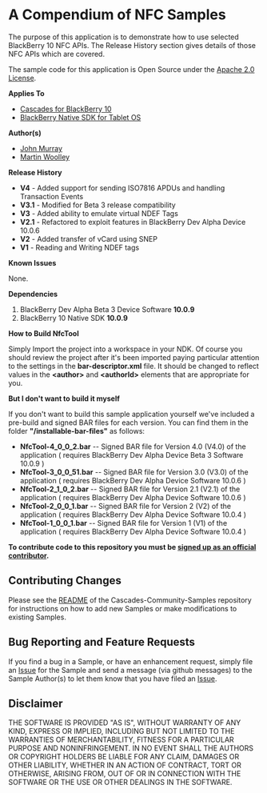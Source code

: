 # A Compendium of NFC Samples

The purpose of this application is to demonstrate how to use selected 
BlackBerry 10 NFC APIs. The Release History section gives details of 
those NFC APIs which are covered.

The sample code for this application is Open Source under 
the [Apache 2.0 License](http://www.apache.org/licenses/LICENSE-2.0.html).

**Applies To**

* [Cascades for BlackBerry 10](https://bdsc.webapps.blackberry.com/cascades/)
* [BlackBerry Native SDK for Tablet OS](https://bdsc.webapps.blackberry.com/native/)

**Author(s)** 

* [John Murray](https://github.com/jcmurray)
* [Martin Woolley](https://github.com/mdwoolley)


**Release History**

* **V4** - Added support for sending ISO7816 APDUs and handling Transaction Events
* **V3.1** - Modified for Beta 3 release compatibility
* **V3** - Added ability to emulate virtual NDEF Tags
* **V2.1** - Refactored to exploit features in BlackBerry Dev Alpha Device 10.0.6
* **V2** - Added transfer of vCard using SNEP
* **V1** - Reading and Writing NDEF tags

**Known Issues**

None.

**Dependencies**

1. BlackBerry Dev Alpha Beta 3 Device Software **10.0.9**
1. BlackBerry 10 Native SDK **10.0.9**

**How to Build NfcTool**

Simply Import the project into a workspace in your NDK. Of course you should review the project after it's been imported paying particular attention to the settings in the **bar-descriptor.xml** file. It should be changed to reflect values in the **&lt;author&gt;** and **&lt;authorId&gt;** elements that are appropriate for you.
 
**But I don't want to build it myself**

If you don't want to build this sample application yourself we've included a 
pre-build and signed BAR files for each version. You can find them in the 
folder **"/installable-bar-files"** as follows:

* **NfcTool-4\_0\_0\_2.bar** -- Signed BAR file for Version 4.0 (V4.0) of the application ( requires BlackBerry Dev Alpha Device Beta 3 Software 10.0.9 )
* **NfcTool-3\_0\_0\_51.bar** -- Signed BAR file for Version 3.0 (V3.0) of the application ( requires BlackBerry Dev Alpha Device Software 10.0.6 )
* **NfcTool-2\_1\_0\_2.bar** -- Signed BAR file for Version 2.1 (V2.1) of the application ( requires BlackBerry Dev Alpha Device Software 10.0.6 )
* **NfcTool-2\_0\_0\_1.bar** -- Signed BAR file for Version 2 (V2) of the application  ( requires BlackBerry Dev Alpha Device Software 10.0.4 )
* **NfcTool-1\_0\_0\_1.bar** -- Signed BAR file for Version 1 (V1) of the application ( requires BlackBerry Dev Alpha Device Software 10.0.4 )

**To contribute code to this repository you must be [signed up as an 
official contributor](http://blackberry.github.com/howToContribute.html).**


## Contributing Changes

Please see the [README](https://github.com/blackberry/Cascades-Community-Samples/blob/master/README.md) 
of the Cascades-Community-Samples repository for instructions on how to add new Samples or 
make modifications to existing Samples.


## Bug Reporting and Feature Requests

If you find a bug in a Sample, or have an enhancement request, simply file 
an [Issue](https://github.com/blackberry/Cascades-Community-Samples/issues) for 
the Sample and send a message (via github messages) to the Sample Author(s) to let 
them know that you have filed an [Issue](https://github.com/blackberry/Cascades-Community-Samples/issues).


## Disclaimer

THE SOFTWARE IS PROVIDED "AS IS", WITHOUT WARRANTY OF ANY KIND, EXPRESS OR IMPLIED, INCLUDING 
BUT NOT LIMITED TO THE WARRANTIES OF MERCHANTABILITY, FITNESS FOR A PARTICULAR PURPOSE 
AND NONINFRINGEMENT. IN NO EVENT SHALL THE AUTHORS OR COPYRIGHT HOLDERS BE LIABLE FOR 
ANY CLAIM, DAMAGES OR OTHER LIABILITY, WHETHER IN AN ACTION OF CONTRACT, TORT OR 
OTHERWISE, ARISING FROM, OUT OF OR IN CONNECTION WITH THE SOFTWARE OR THE USE OR 
OTHER DEALINGS IN THE SOFTWARE.